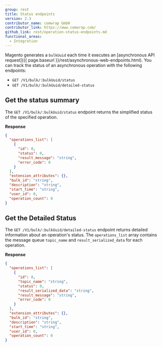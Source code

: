 ```yaml
---
group: rest
title: Status endpoints
version: 2.3
contributor_name: comwrap GmbH
contributor_link: https://www.comwrap.com/
github_link: rest/operation-status-endpoints.md
functional_areas:
  - Integration
---
```


Magento generates a `bulkUuid` each time it executes an [asynchronous API request]({{ page.baseurl }}/rest/asynchronous-web-endpoints.html). You can track the status of an asynchronous operation with the following endpoints:

* `GET /V1/bulk/:bulkUuid/status`
* `GET /V1/bulk/:bulkUuid/detailed-status` 

## Get the status summary

The `GET /V1/bulk/:bulkUuid/status` endpoint returns the simplified status of the specified operation.

**Response**

```json
{
  "operations_list": [
    {
      "id": 0,
      "status": 0,
      "result_message": "string",
      "error_code": 0
    }
  ],
  "extension_attributes": {},
  "bulk_id": "string",
  "description": "string",
  "start_time": "string",
  "user_id": 0,
  "operation_count": 0
}
```

## Get the Detailed Status

The `GET /V1/bulk/:bulkUuid/detailed-status` endpoint returns detailed information about an operation's status. The `operations_list` array contains the message queue `topic_name` and `result_serialized_data` for each operation.

**Response**

```json
{
  "operations_list": [
    {
      "id": 0,
      "topic_name": "string",
      "status": 0,
      "result_serialized_data": "string",
      "result_message": "string",
      "error_code": 0
    }
  ],
  "extension_attributes": {},
  "bulk_id": "string",
  "description": "string",
  "start_time": "string",
  "user_id": 0,
  "operation_count": 0
}
```
